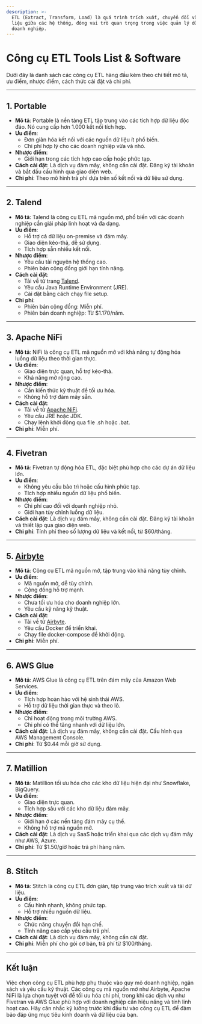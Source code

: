 ```yaml
---
description: >-
  ETL (Extract, Transform, Load) là quá trình trích xuất, chuyển đổi và tải dữ
  liệu giữa các hệ thống, đóng vai trò quan trọng trong việc quản lý dữ liệu
  doanh nghiệp.
---
```


# Công cụ ETL Tools List & Software

Dưới đây là danh sách các công cụ ETL hàng đầu kèm theo chi tiết mô tả, ưu điểm, nhược điểm, cách thức cài đặt và chi phí.

***

## 1. **Portable**

* **Mô tả**: Portable là nền tảng ETL tập trung vào các tích hợp dữ liệu độc đáo. Nó cung cấp hơn 1.000 kết nối tích hợp.
* **Ưu điểm**:
  * Đơn giản hóa kết nối với các nguồn dữ liệu ít phổ biến.
  * Chi phí hợp lý cho các doanh nghiệp vừa và nhỏ.
* **Nhược điểm**:
  * Giới hạn trong các tích hợp cao cấp hoặc phức tạp.
* **Cách cài đặt**: Là dịch vụ đám mây, không cần cài đặt. Đăng ký tài khoản và bắt đầu cấu hình qua giao diện web.
* **Chi phí**: Theo mô hình trả phí dựa trên số kết nối và dữ liệu sử dụng.

***

## 2. **Talend**

* **Mô tả**: Talend là công cụ ETL mã nguồn mở, phổ biến với các doanh nghiệp cần giải pháp linh hoạt và đa dạng.
* **Ưu điểm**:
  * Hỗ trợ cả dữ liệu on-premise và đám mây.
  * Giao diện kéo-thả, dễ sử dụng.
  * Tích hợp sẵn nhiều kết nối.
* **Nhược điểm**:
  * Yêu cầu tài nguyên hệ thống cao.
  * Phiên bản cộng đồng giới hạn tính năng.
* **Cách cài đặt**:
  * Tải về từ trang [Talend](https://www.talend.com).
  * Yêu cầu Java Runtime Environment (JRE).
  * Cài đặt bằng cách chạy file setup.
* **Chi phí**:
  * Phiên bản cộng đồng: Miễn phí.
  * Phiên bản doanh nghiệp: Từ $1.170/năm.

***

## 3. **Apache NiFi**

* **Mô tả**: NiFi là công cụ ETL mã nguồn mở với khả năng tự động hóa luồng dữ liệu theo thời gian thực.
* **Ưu điểm**:
  * Giao diện trực quan, hỗ trợ kéo-thả.
  * Khả năng mở rộng cao.
* **Nhược điểm**:
  * Cần kiến thức kỹ thuật để tối ưu hóa.
  * Không hỗ trợ đám mây sẵn.
* **Cách cài đặt**:
  * Tải về từ [Apache NiFi](https://nifi.apache.org).
  * Yêu cầu JRE hoặc JDK.
  * Chạy lệnh khởi động qua file .sh hoặc .bat.
* **Chi phí**: Miễn phí.

***

## 4. **Fivetran**

* **Mô tả**: Fivetran tự động hóa ETL, đặc biệt phù hợp cho các dự án dữ liệu lớn.
* **Ưu điểm**:
  * Không yêu cầu bảo trì hoặc cấu hình phức tạp.
  * Tích hợp nhiều nguồn dữ liệu phổ biến.
* **Nhược điểm**:
  * Chi phí cao đối với doanh nghiệp nhỏ.
  * Giới hạn tùy chỉnh luồng dữ liệu.
* **Cách cài đặt**: Là dịch vụ đám mây, không cần cài đặt. Đăng ký tài khoản và thiết lập qua giao diện web.
* **Chi phí**: Tính phí theo số lượng dữ liệu và kết nối, từ $60/tháng.

***

## 5. [**Airbyte**](airbyte/)

* **Mô tả**: Công cụ ETL mã nguồn mở, tập trung vào khả năng tùy chỉnh.
* **Ưu điểm**:
  * Mã nguồn mở, dễ tùy chỉnh.
  * Cộng đồng hỗ trợ mạnh.
* **Nhược điểm**:
  * Chưa tối ưu hóa cho doanh nghiệp lớn.
  * Yêu cầu kỹ năng kỹ thuật.
* **Cách cài đặt**:
  * Tải về từ [Airbyte](https://airbyte.com).
  * Yêu cầu Docker để triển khai.
  * Chạy file docker-compose để khởi động.
* **Chi phí**: Miễn phí.

***

## 6. **AWS Glue**

* **Mô tả**: AWS Glue là công cụ ETL trên đám mây của Amazon Web Services.
* **Ưu điểm**:
  * Tích hợp hoàn hảo với hệ sinh thái AWS.
  * Hỗ trợ dữ liệu thời gian thực và theo lô.
* **Nhược điểm**:
  * Chỉ hoạt động trong môi trường AWS.
  * Chi phí có thể tăng nhanh với dữ liệu lớn.
* **Cách cài đặt**: Là dịch vụ đám mây, không cần cài đặt. Cấu hình qua AWS Management Console.
* **Chi phí**: Từ $0.44 mỗi giờ sử dụng.

***

## 7. **Matillion**

* **Mô tả**: Matillion tối ưu hóa cho các kho dữ liệu hiện đại như Snowflake, BigQuery.
* **Ưu điểm**:
  * Giao diện trực quan.
  * Tích hợp sâu với các kho dữ liệu đám mây.
* **Nhược điểm**:
  * Giới hạn ở các nền tảng đám mây cụ thể.
  * Không hỗ trợ mã nguồn mở.
* **Cách cài đặt**: Là dịch vụ SaaS hoặc triển khai qua các dịch vụ đám mây như AWS, Azure.
* **Chi phí**: Từ $1.50/giờ hoặc trả phí hàng năm.

***

## 8. **Stitch**

* **Mô tả**: Stitch là công cụ ETL đơn giản, tập trung vào trích xuất và tải dữ liệu.
* **Ưu điểm**:
  * Cấu hình nhanh, không phức tạp.
  * Hỗ trợ nhiều nguồn dữ liệu.
* **Nhược điểm**:
  * Chức năng chuyển đổi hạn chế.
  * Tính năng cao cấp yêu cầu trả phí.
* **Cách cài đặt**: Là dịch vụ đám mây, không cần cài đặt.
* **Chi phí**: Miễn phí cho gói cơ bản, trả phí từ $100/tháng.

***

## Kết luận

Việc chọn công cụ ETL phù hợp phụ thuộc vào quy mô doanh nghiệp, ngân sách và yêu cầu kỹ thuật. Các công cụ mã nguồn mở như Airbyte, Apache NiFi là lựa chọn tuyệt vời để tối ưu hóa chi phí, trong khi các dịch vụ như Fivetran và AWS Glue phù hợp với doanh nghiệp cần hiệu năng và tính linh hoạt cao. Hãy cân nhắc kỹ lưỡng trước khi đầu tư vào công cụ ETL để đảm bảo đáp ứng mục tiêu kinh doanh và dữ liệu của bạn.
